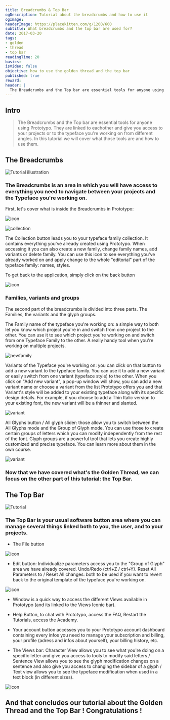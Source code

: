 ```yaml
---
title: Breadcrumbs & Top Bar
ogDescription: Tutorial about the breadcrumbs and how to use it
ogImage:
headerImage: https://placekitten.com/g/1200/600
subtitle: What breadcrumbs and the top bar are used for?
date: 2017-03-20
tags:
- golden
- thread
- top bar
readingTime: 20
basics:
isVideo: false
objective: how to use the golden thread and the top bar
published: true
reward:
header: |
  The Breadcrumbs and the Top bar are essential tools for anyone using Prototypo. In this tutorial we will cover what's in both those tools and how to use them.
---
```


## Intro




> The Breadcrumbs and the Top bar are essential tools for anyone using Prototypo. They are linked to eachother and give you access to your projects or to the typeface you're working on from different angles. In this tutorial we will cover what those tools are and how to use them.


## The Breadcrumbs
![Tutorial illustration](goldenthreadgifcomp2.gif)

### The Breadcrumbs is an area in which you will have access to everything you need to navigate between your projects and the Typeface you're working on.

First, let's cover what is inside the Breadcrumbs in Prototypo:

![icon](fYauDKj.jpg)
 
![collection](CollectionGif.gif)

The Collection button leads you to your typeface family collection. It contains everything you've already created using Prototypo. When accessing it you can also create a new family, change family names, add variants or delete family. You can use this icon to see everything you've already worked on and apply change to the whole "editorial" part of the typeface family: names, styles.

To get back to  the application, simply click on the back button 


![icon](fXZkWP0.jpg)

### Families, variants and groups

The second part of the breadcrumbs is divided into three parts. The Families, the variants and the glyph groups.

The Family name of the typeface you're working on: a simple way to both let you know which project you're in and switch from one project to the other. You can use it to see which project you're working on and switch from one Typeface Family to the other. A really handy tool when you're working on multiple projects.

![newfamily](1489495934142.gif)

Variants of the Typeface you're working on: you can click on that button to add a new variant to the typeface family. You can use it to add a new variant or easily switch from one variant (typeface style) to the other. When you click on "Add new variant", a pop-up window will show, you can add a new variant name or choose a variant from the list Prototypo offers you and that Variant's style will be added to your existing typeface along with its specific design details. For example, if you choose to add a Thin Italic version to your existing font, the new variant will be a thinner and slanted.

![variant](1489495520336.gif)

All Glyphs button / All glyph slider: those allow you to switch between the All Glyphs mode and the Group of Glyph mode.
You can use those to create certain groups of letters which you can modify independently from the rest of the font. Glyph groups are a powerful tool that lets you create highly customized and precise typeface. You can learn more about them in the own course.


![variant](1489496431987.gif) 

### Now that we have covered what's the Golden Thread, we can focus on the other part of this tutorial: the Top Bar.

## The Top Bar

![Tutorial](gsYpG5V.jpg)

### The Top Bar is your usual software button area where you can manage several things linked both to you, the user, and to your projects.
 
- The File button 

![icon](NQnePBs.jpg)

- Edit button: Individualize parameters access you to the "Group of Glyph" area we have already covered. Undo/Redo (ctrl+Z / ctrl+Y). Reset All Parameters to / Reset All changes: both to be used if you want to revert back to the original template of the typeface you're working on.

![icon](rbroGP5.jpg)


- Window is a quick way to access the different Views available in Prototypo (and its linked to the Views Iconic bar).


- Help Button, to chat with Prototypo, access the FAQ, Restart the Tutorials, access the Academy.


- Your account button accesses you to your Prototypo account dashboard containing every infos you need to manage your subscription and billing, your profile (adress and infos about yourself), your billing history, etc. 


- The Views bar: Character View allows you to see what you're doing on a specific letter and give you access to tools to modify said letters / Sentence View allows you to see the glyph modification changes on a sentence and also give you access to changing the sidebar of a glyph / Text view allows you to see  the typeface modification when used in a text block (in different sizes). 

![icon](1489498146563.gif)

## And that concludes our tutorial about the Golden Thread and the Top Bar ! Congratulations !

